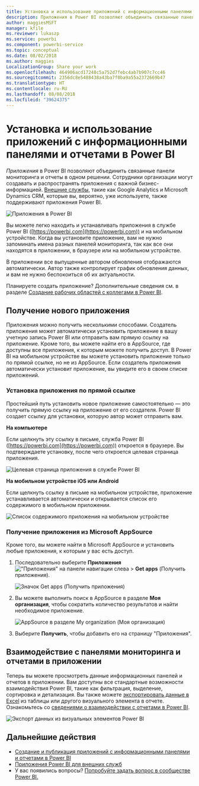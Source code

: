 ```yaml
---
title: Установка и использование приложений с информационными панелями и отчетами в Power BI
description: Приложения в Power BI позволяют объединить связанные панели мониторинга и отчеты в одном решении.
author: maggiesMSFT
manager: kfile
ms.reviewer: lukaszp
ms.service: powerbi
ms.component: powerbi-service
ms.topic: conceptual
ms.date: 08/02/2018
ms.author: maggies
LocalizationGroup: Share your work
ms.openlocfilehash: 464906acd17248c5a752d7febc4ab7b907c7cc46
ms.sourcegitcommit: 2356dc8e5488438a43ba7f0ba9a55a2372669b47
ms.translationtype: HT
ms.contentlocale: ru-RU
ms.lasthandoff: 08/08/2018
ms.locfileid: "39624375"
---
```

# <a name="install-and-use-apps-with-dashboards-and-reports-in-power-bi"></a>Установка и использование приложений с информационными панелями и отчетами в Power BI
*Приложения* в Power BI позволяют объединить связанные панели мониторинга и отчеты в одном решении. Сотрудники организации могут создавать и распространять приложения с важной бизнес-информацией. [Внешние службы](service-connect-to-services.md), такие как Google Analytics и Microsoft Dynamics CRM, которые вы, вероятно, уже используете, также поддерживают приложения Power BI. 

![Приложения в Power BI](media/service-install-use-apps/power-bi-apps-left-nav.png)

Вы можете легко находить и устанавливать приложения в службе Power BI ([https://powerbi.com](https://powerbi.com)) и на мобильном устройстве. Когда вы установите приложение, вам не нужно запоминать имена разных панелей мониторинга, так как все они находятся в приложении, в браузере или на мобильном устройстве.

В приложении все выпущенные автором обновления отображаются автоматически. Автор также контролирует график обновления данных, и вам не нужно беспокоиться об их актуальности. 

Планируете создать приложение? Дополнительные сведения см. в разделе [Создание рабочих областей с коллегами в Power BI](service-create-distribute-apps.md).

## <a name="get-a-new-app"></a>Получение нового приложения
Приложения можно получить несколькими способами. Создатель приложения может автоматически установить приложение в вашу учетную запись Power BI или отправить вам прямую ссылку на приложение. Кроме того, вы можете найти его в AppSource, где доступны все приложения, к которым можете получить доступ. В Power BI на мобильном устройстве вы можете установить приложение только по прямой ссылке, но не из AppSource. Если создатель приложения автоматически установит приложение, вы увидите его в своем списке приложений.

### <a name="install-an-app-from-a-direct-link"></a>Установка приложения по прямой ссылке
Простейший путь установить новое приложение самостоятельно — это получить прямую ссылку на приложение от его создателя. Power BI создает ссылку для установки, которую автор может отправить вам.

**На компьютере** 

Если щелкнуть эту ссылку в письме, служба Power BI ([https://powerbi.com](https://powerbi.com)) откроется в браузере. Вы подтверждаете установку, после чего откроется целевая страница приложения.

![Целевая страница приложения в службе Power BI](media/service-install-use-apps/power-bi-app-landing-page-opportunity-480.png)

**На мобильном устройстве iOS или Android** 

Если щелкнуть ссылку в письме на мобильном устройстве, приложение устанавливается автоматически и открывается список его содержимого в мобильном приложении. 

![Список содержимого приложения на мобильном устройстве](media/service-install-use-apps/power-bi-app-index-it-spend-360.png)

### <a name="get-the-app-from-microsoft-appsource"></a>Получение приложения из Microsoft AppSource
Кроме того, вы можете найти в Microsoft AppSource и установить любые приложения, к которым у вас есть доступ. 

1. Последовательно выберите **Приложения** !["Приложения" на панели навигации слева](media/service-install-use-apps/power-bi-apps-bar.png) > **Get apps** (Получить приложения). 
   
     ![Значок Get apps (Получить приложения)](media/service-install-use-apps/power-bi-service-apps-get-apps-oppty.png)
2. Вы можете выполнить поиск в AppSource в разделе **Моя организация**, чтобы сократить количество результатов и найти необходимое приложение.
   
     ![AppSource в разделе My organization (Моя организация)](media/service-install-use-apps/power-bi-appsource-my-org.png)
3. Выберите **Получить**, чтобы добавить его на страницу "Приложения". 

## <a name="interact-with-the-dashboards-and-reports-in-the-app"></a>Взаимодействие с панелями мониторинга и отчетами в приложении
Теперь вы можете просмотреть данные информационных панелей и отчетов в приложении. Вам доступны все стандартные возможности взаимодействия Power BI, такие как фильтрация, выделение, сортировка и детализация. Вы также можете [экспортировать данные в Excel](power-bi-visualization-export-data.md) из таблицы или другого визуального элемента в отчете. Ознакомьтесь со [сведениями о взаимодействии с отчетами в Power BI](service-reading-view-and-editing-view.md). 

![Экспорт данных из визуальных элементов Power BI](media/service-install-use-apps/power-bi-service-export-data-visual.png)



## <a name="next-steps"></a>Дальнейшие действия
* [Создание и публикация приложений с информационными панелями и отчетами в Power BI](service-create-distribute-apps.md)
* [Приложения Power BI для внешних служб](service-connect-to-services.md)
* У вас появились вопросы? [Попробуйте задать вопрос в сообществе Power BI.](http://community.powerbi.com/)

